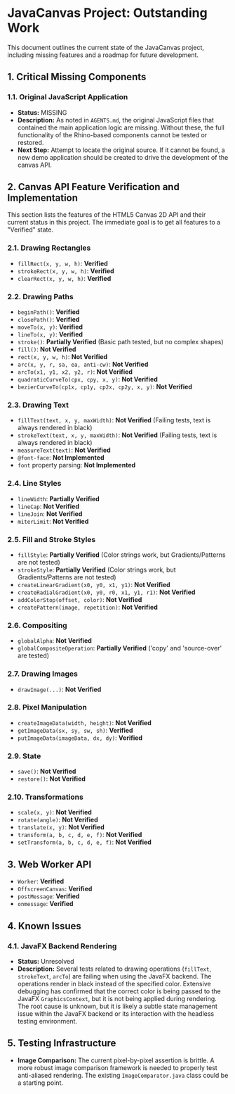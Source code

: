 # JavaCanvas Project: Outstanding Work

This document outlines the current state of the JavaCanvas project, including missing features and a roadmap for future development.

## 1. Critical Missing Components

### 1.1. Original JavaScript Application
- **Status:** MISSING
- **Description:** As noted in `AGENTS.md`, the original JavaScript files that contained the main application logic are missing. Without these, the full functionality of the Rhino-based components cannot be tested or restored.
- **Next Step:** Attempt to locate the original source. If it cannot be found, a new demo application should be created to drive the development of the canvas API.

## 2. Canvas API Feature Verification and Implementation

This section lists the features of the HTML5 Canvas 2D API and their current status in this project. The immediate goal is to get all features to a "Verified" state.

### 2.1. Drawing Rectangles
- `fillRect(x, y, w, h)`: **Verified**
- `strokeRect(x, y, w, h)`: **Verified**
- `clearRect(x, y, w, h)`: **Verified**

### 2.2. Drawing Paths
- `beginPath()`: **Verified**
- `closePath()`: **Verified**
- `moveTo(x, y)`: **Verified**
- `lineTo(x, y)`: **Verified**
- `stroke()`: **Partially Verified** (Basic path tested, but no complex shapes)
- `fill()`: **Not Verified**
- `rect(x, y, w, h)`: **Not Verified**
- `arc(x, y, r, sa, ea, anti-cw)`: **Not Verified**
- `arcTo(x1, y1, x2, y2, r)`: **Not Verified**
- `quadraticCurveTo(cpx, cpy, x, y)`: **Not Verified**
- `bezierCurveTo(cp1x, cp1y, cp2x, cp2y, x, y)`: **Not Verified**

### 2.3. Drawing Text
- `fillText(text, x, y, maxWidth)`: **Not Verified** (Failing tests, text is always rendered in black)
- `strokeText(text, x, y, maxWidth)`: **Not Verified** (Failing tests, text is always rendered in black)
- `measureText(text)`: **Not Verified**
- `@font-face`: **Not Implemented**
- `font` property parsing: **Not Implemented**

### 2.4. Line Styles
- `lineWidth`: **Partially Verified**
- `lineCap`: **Not Verified**
- `lineJoin`: **Not Verified**
- `miterLimit`: **Not Verified**

### 2.5. Fill and Stroke Styles
- `fillStyle`: **Partially Verified** (Color strings work, but Gradients/Patterns are not tested)
- `strokeStyle`: **Partially Verified** (Color strings work, but Gradients/Patterns are not tested)
- `createLinearGradient(x0, y0, x1, y1)`: **Not Verified**
- `createRadialGradient(x0, y0, r0, x1, y1, r1)`: **Not Verified**
- `addColorStop(offset, color)`: **Not Verified**
- `createPattern(image, repetition)`: **Not Verified**

### 2.6. Compositing
- `globalAlpha`: **Not Verified**
- `globalCompositeOperation`: **Partially Verified** ('copy' and 'source-over' are tested)

### 2.7. Drawing Images
- `drawImage(...)`: **Not Verified**

### 2.8. Pixel Manipulation
- `createImageData(width, height)`: **Not Verified**
- `getImageData(sx, sy, sw, sh)`: **Verified**
- `putImageData(imageData, dx, dy)`: **Verified**

### 2.9. State
- `save()`: **Not Verified**
- `restore()`: **Not Verified**

### 2.10. Transformations
- `scale(x, y)`: **Not Verified**
- `rotate(angle)`: **Not Verified**
- `translate(x, y)`: **Not Verified**
- `transform(a, b, c, d, e, f)`: **Not Verified**
- `setTransform(a, b, c, d, e, f)`: **Not Verified**

## 3. Web Worker API
- `Worker`: **Verified**
- `OffscreenCanvas`: **Verified**
- `postMessage`: **Verified**
- `onmessage`: **Verified**

## 4. Known Issues

### 4.1. JavaFX Backend Rendering
- **Status:** Unresolved
- **Description:** Several tests related to drawing operations (`fillText`, `strokeText`, `arcTo`) are failing when using the JavaFX backend. The operations render in black instead of the specified color. Extensive debugging has confirmed that the correct color is being passed to the JavaFX `GraphicsContext`, but it is not being applied during rendering. The root cause is unknown, but it is likely a subtle state management issue within the JavaFX backend or its interaction with the headless testing environment.

## 5. Testing Infrastructure

- **Image Comparison:** The current pixel-by-pixel assertion is brittle. A more robust image comparison framework is needed to properly test anti-aliased rendering. The existing `ImageComparator.java` class could be a starting point.

